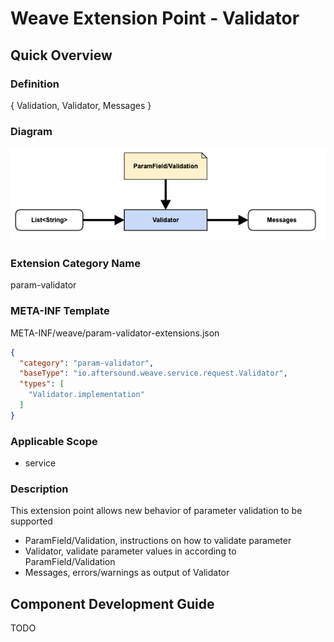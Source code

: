 # Weave Extension Point - Validator

## Quick Overview

### Definition

{ Validation, Validator, Messages }

### Diagram

![](diagrams/WEAVE-EXTENSION-POINT-VALIDATOR.png)

### Extension Category Name

param-validator

### META-INF Template

META-INF/weave/param-validator-extensions.json

```json
{
  "category": "param-validator",
  "baseType": "io.aftersound.weave.service.request.Validator",
  "types": [
    "Validator.implementation"
  ]
}
```

### Applicable Scope

- service

### Description

This extension point allows new behavior of parameter validation to be supported

- ParamField/Validation, instructions on how to validate parameter
- Validator, validate parameter values in according to ParamField/Validation
- Messages, errors/warnings as output of Validator

## Component Development Guide
TODO